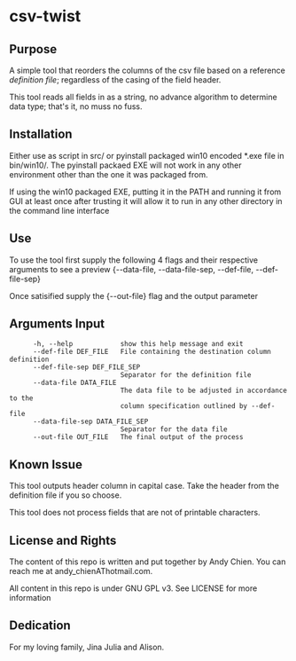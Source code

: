 # csv-twist

## Purpose
A simple tool that reorders the columns of the csv file based on a reference
*definition file*; regardless of the casing of the field header.

This tool reads all fields in as a string, no advance algorithm to determine
data type; that's it, no muss no fuss. 

## Installation
Either use as script in src/ or pyinstall packaged win10 encoded *.exe file in 
bin/win10/. The pyinstall packaed EXE will not work in any other environment
other than the one it was packaged from.

If using the win10 packaged EXE, putting it in the PATH and running it from
GUI at least once after trusting it will allow it to run in any other directory
in the command line interface

## Use
To use the tool first supply the following 4 flags and their respective
arguments to see a preview {--data-file, --data-file-sep, --def-file, 
--def-file-sep}

Once satisified supply the {--out-file} flag and the output parameter

## Arguments Input
          -h, --help            show this help message and exit
          --def-file DEF_FILE   File containing the destination column definition
          --def-file-sep DEF_FILE_SEP
                                Separator for the definition file
          --data-file DATA_FILE
                                The data file to be adjusted in accordance to the
                                column specification outlined by --def-file
          --data-file-sep DATA_FILE_SEP
                                Separator for the data file
          --out-file OUT_FILE   The final output of the process

## Known Issue
This tool outputs header column in capital case. Take the header from
the definition file if you so choose.

This tool does not process fields that are not of printable characters.

## License and Rights
The content of this repo is written and put together by Andy Chien. You can
reach me at andy_chienAThotmail.com.

All content in this repo is under GNU GPL v3. See LICENSE for more information

## Dedication
For my loving family, Jina Julia and Alison.
